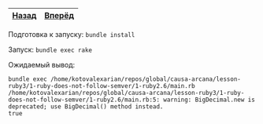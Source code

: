 | [Назад](..) | [Вперёд](../2-ruby2.7) |
|:-----------:|:----------------------:|

Подготовка к запуску: `bundle install`

Запуск: `bundle exec rake`

Ожидаемый вывод:

```
bundle exec /home/kotovalexarian/repos/global/causa-arcana/lesson-ruby3/1-ruby-does-not-follow-semver/1-ruby2.6/main.rb
/home/kotovalexarian/repos/global/causa-arcana/lesson-ruby3/1-ruby-does-not-follow-semver/1-ruby2.6/main.rb:5: warning: BigDecimal.new is deprecated; use BigDecimal() method instead.
true
```

